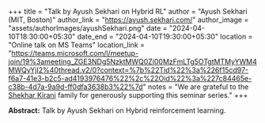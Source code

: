 +++
title = "Talk by Ayush Sekhari on Hybrid RL"
author = "Ayush Sekhari (MIT, Boston)"
author_link = "https://ayush.sekhari.com/"
author_image = "assets/authorImages/ayushSekhari.png"
date = "2024-04-10T18:30:00+05:30"
date_end = "2024-04-10T19:30:00+05:30"
location = "Online talk on MS Teams"
location_link = "https://teams.microsoft.com/l/meetup-join/19%3ameeting_ZGE3NDg5NzktMWQ0Zi00MzFmLTg5OTgtMTMyYWM4MWQyYjI2%40thread.v2/0?context=%7b%22Tid%22%3a%226f15cd97-f6a7-41e3-b2c5-ad4193976476%22%2c%22Oid%22%3a%227c84465e-c38b-4d7a-9a9d-ff0dfa3638b3%22%7d"
notes = "We are grateful to the <a href = "https://www.accel.com/people/shekhar-kirani" target= "_blank">Shekhar Kirani</a> family for generously supporting this seminar series."
+++

<b>Abstract:</b>
Talk by Ayush Sekhari on Hybrid reinforcement learning.